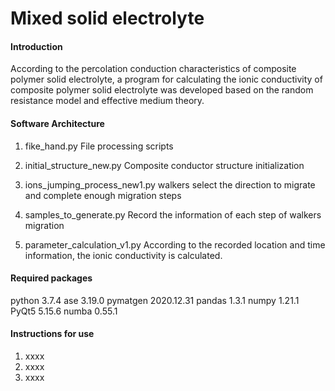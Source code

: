 # Mixed solid electrolyte

#### Introduction
According to the percolation conduction characteristics of composite polymer solid electrolyte, a program for calculating the ionic conductivity of composite polymer solid electrolyte was developed based on the random resistance model and effective medium theory.

#### Software Architecture

1. fike_hand.py
   File processing scripts

2. initial_structure_new.py
   Composite conductor structure initialization

3. ions_jumping_process_new1.py
   walkers select the direction to migrate and complete enough migration steps

4. samples_to_generate.py
   Record the information of each step of walkers migration

5. parameter_calculation_v1.py
   According to the recorded location and time information, the ionic conductivity is calculated.

#### Required packages

python 3.7.4 ase 3.19.0 pymatgen 2020.12.31 pandas 1.3.1 numpy 1.21.1 PyQt5 5.15.6 numba 0.55.1

#### Instructions for use

1.  xxxx
2.  xxxx
3.  xxxx



